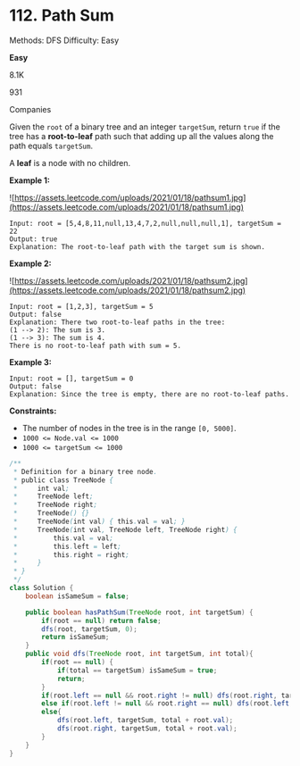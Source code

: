 # 112. Path Sum

Methods: DFS
Difficulty: Easy

**Easy**

8.1K

931

Companies

Given the `root` of a binary tree and an integer `targetSum`, return `true` if the tree has a **root-to-leaf** path such that adding up all the values along the path equals `targetSum`.

A **leaf** is a node with no children.

**Example 1:**

![https://assets.leetcode.com/uploads/2021/01/18/pathsum1.jpg](https://assets.leetcode.com/uploads/2021/01/18/pathsum1.jpg)

```
Input: root = [5,4,8,11,null,13,4,7,2,null,null,null,1], targetSum = 22
Output: true
Explanation: The root-to-leaf path with the target sum is shown.

```

**Example 2:**

![https://assets.leetcode.com/uploads/2021/01/18/pathsum2.jpg](https://assets.leetcode.com/uploads/2021/01/18/pathsum2.jpg)

```
Input: root = [1,2,3], targetSum = 5
Output: false
Explanation: There two root-to-leaf paths in the tree:
(1 --> 2): The sum is 3.
(1 --> 3): The sum is 4.
There is no root-to-leaf path with sum = 5.

```

**Example 3:**

```
Input: root = [], targetSum = 0
Output: false
Explanation: Since the tree is empty, there are no root-to-leaf paths.

```

**Constraints:**

- The number of nodes in the tree is in the range `[0, 5000]`.
- `1000 <= Node.val <= 1000`
- `1000 <= targetSum <= 1000`

```java
/**
 * Definition for a binary tree node.
 * public class TreeNode {
 *     int val;
 *     TreeNode left;
 *     TreeNode right;
 *     TreeNode() {}
 *     TreeNode(int val) { this.val = val; }
 *     TreeNode(int val, TreeNode left, TreeNode right) {
 *         this.val = val;
 *         this.left = left;
 *         this.right = right;
 *     }
 * }
 */
class Solution {
    boolean isSameSum = false;

    public boolean hasPathSum(TreeNode root, int targetSum) {
        if(root == null) return false;
        dfs(root, targetSum, 0);
        return isSameSum;
    }
    public void dfs(TreeNode root, int targetSum, int total){
        if(root == null) {
            if(total == targetSum) isSameSum = true;
            return;
        }
        if(root.left == null && root.right != null) dfs(root.right, targetSum, total + root.val);
        else if(root.left != null && root.right == null) dfs(root.left, targetSum, total + root.val);
        else{
            dfs(root.left, targetSum, total + root.val);
            dfs(root.right, targetSum, total + root.val);
        }
    }
}
```